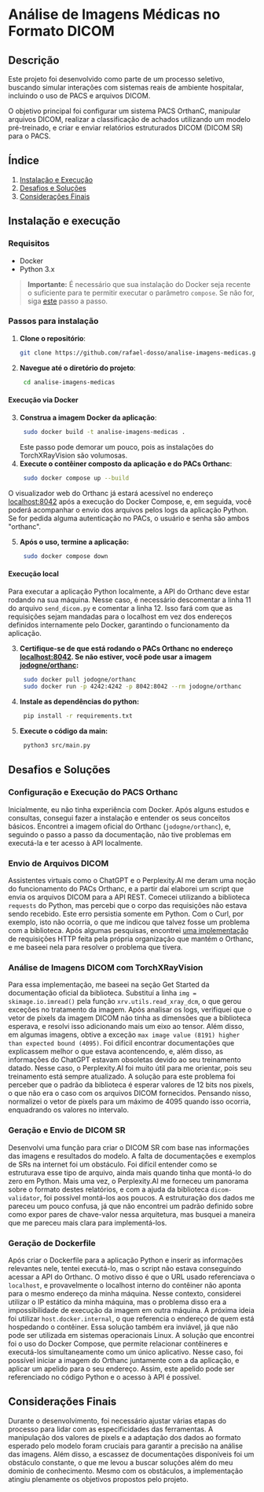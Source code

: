 # Análise de Imagens Médicas no Formato DICOM

## Descrição

Este projeto foi desenvolvido como parte de um processo seletivo, buscando simular interações com sistemas reais de ambiente hospitalar, incluindo o uso de PACS e arquivos DICOM.

O objetivo principal foi configurar um sistema PACS OrthanC, manipular arquivos DICOM, realizar a classificação de achados utilizando um modelo pré-treinado, e criar e enviar relatórios estruturados DICOM (DICOM SR) para o PACS.

## Índice

1. [Instalação e Execução](#instalação-e-execução)
2. [Desafios e Soluções](#desafios-e-soluções)
3. [Considerações Finais](#considerações-finais)

## Instalação e execução

### Requisitos

- Docker
- Python 3.x

> **Importante:** É necessário que sua instalação do Docker seja recente o suficiente para te permitir executar o parâmetro `compose`. Se não for, siga [este](https://docs.docker.com/engine/install) passo a passo.

### Passos para instalação

1. **Clone o repositório**:

   ```bash
   git clone https://github.com/rafael-dosso/analise-imagens-medicas.git
   ```
2. **Navegue até o diretório do projeto**:

   ```bash
    cd analise-imagens-medicas
   ```

#### Execução via Docker

3. **Construa a imagem Docker da aplicação**:
   ```bash
    sudo docker build -t analise-imagens-medicas .
   ```
   Este passo pode demorar um pouco, pois as instalações do TorchXRayVision são volumosas.
4. **Execute o contêiner composto da aplicação e do PACs Orthanc**:
   ```bash
    sudo docker compose up --build
   ```

O visualizador web do Orthanc já estará acessível no endereço [localhost:8042](http://localhost:8042) após a execução do Docker Compose, e, em seguida, você poderá acompanhar o envio dos arquivos pelos logs da aplicação Python. Se for pedida alguma autenticação no PACs, o usuário e senha são ambos "orthanc".

5. **Após o uso, termine a aplicação:**
   ```bash
    sudo docker compose down
   ```

#### Execução local

Para executar a aplicação Python localmente, a API do Orthanc deve estar rodando na sua máquina. Nesse caso, é necessário descomentar a linha 11 do arquivo `send_dicom.py` e comentar a linha 12. Isso fará com que as requisições sejam mandadas para o localhost em vez dos endereços definidos internamente pelo Docker, garantindo o funcionamento da aplicação.

3. **Certifique-se de que está rodando o PACs Orthanc no endereço [localhost:8042](http://localhost:8042). Se não estiver, você pode usar a imagem [jodogne/orthanc](https://orthanc.uclouvain.be/book/users/docker.html):**
   ```bash
    sudo docker pull jodogne/orthanc
    sudo docker run -p 4242:4242 -p 8042:8042 --rm jodogne/orthanc
   ```
4. **Instale as dependências do python:**
   ```bash
    pip install -r requirements.txt
   ```
5. **Execute o código da main:**
   ```bash
    python3 src/main.py
   ```

## Desafios e Soluções

### Configuração e Execução do PACS Orthanc

Inicialmente, eu não tinha experiência com Docker. Após alguns estudos e consultas, consegui fazer a instalação e entender os seus conceitos básicos. Encontrei a imagem oficial do Orthanc (`jodogne/orthanc`), e, seguindo o passo a passo da documentação, não tive problemas em executá-la e ter acesso à API localmente.

### Envio de Arquivos DICOM

Assistentes virtuais como o ChatGPT e o Perplexity.AI me deram uma noção do funcionamento do PACs Orthanc, e a partir daí elaborei um script que envia os arquivos DICOM para a API REST. Comecei utilizando a biblioteca `requests` do Python, mas percebi que o corpo das requisições não estava sendo recebido. Este erro persistia somente em Python. Com o Curl, por exemplo, isto não ocorria, o que me indicou que talvez fosse um problema com a biblioteca. Após algumas pesquisas, encontrei [uma implementação](https://orthanc.uclouvain.be/hg/orthanc/file/Orthanc-1.12.4/OrthancServer/Resources/Samples/ImportDicomFiles/ImportDicomFiles.py) de requisições HTTP feita pela própria organização que mantém o Orthanc, e me baseei nela para resolver o problema que tivera.

### Análise de Imagens DICOM com TorchXRayVision

Para essa implementação, me baseei na seção Get Started da documentação oficial da biblioteca. Substituí a linha `img = skimage.io.imread()` pela função `xrv.utils.read_xray_dcm`, o que gerou exceções no tratamento da imagem. Após analisar os logs, verifiquei que o vetor de pixels da imagem DICOM não tinha as dimensões que a biblioteca esperava, e resolvi isso adicionando mais um eixo ao tensor.
Além disso, em algumas imagens, obtive a exceção `max image value (8191) higher than expected bound (4095)`. Foi difícil encontrar documentações que explicassem melhor o que estava acontencendo, e, além disso, as informações do ChatGPT estavam obsoletas devido ao seu treinamento datado. Nesse caso, o Perplexity.AI foi muito útil para me orientar, pois seu treinamento está sempre atualizado. A solução para este problema foi perceber que o padrão da biblioteca é esperar valores de 12 bits nos pixels, o que não era o caso com os arquivos DICOM fornecidos. Pensando nisso, normalizei o vetor de pixels para um máximo de 4095 quando isso ocorria, enquadrando os valores no intervalo.

### Geração e Envio de DICOM SR

Desenvolvi uma função para criar o DICOM SR com base nas informações das imagens e resultados do modelo. A falta de documentações e exemplos de SRs na internet foi um obstáculo. Foi difícil entender como se estruturava esse tipo de arquivo, ainda mais quando tinha que montá-lo do zero em Python. Mais uma vez, o Perplexity.AI me forneceu um panorama sobre o formato destes relatórios, e com a ajuda da biblioteca `dicom-validator`, foi possível montá-los aos poucos. A estruturação dos dados me pareceu um pouco confusa, já que não encontrei um padrão definido sobre como expor pares de chave-valor nessa arquitetura, mas busquei a maneira que me pareceu mais clara para implementá-los.

### Geração de Dockerfile

Após criar o Dockerfile para a aplicação Python e inserir as informações relevantes nele, tentei executá-lo, mas o script não estava conseguindo acessar a API do Orthanc. O motivo disso é que o URL usado referenciava o `localhost`, e provavelmente o localhost interno do contêiner não aponta para o mesmo endereço da minha máquina. Nesse contexto, considerei utilizar o IP estático da minha máquina, mas o problema disso era a impossibilidade de execução da imagem em outra máquina. A próxima ideia foi utilizar `host.docker.internal`, o que referencia o endereço de quem está hospedando o contêiner. Essa solução também era inviável, já que não pode ser utilizada em sistemas operacionais Linux.
A solução que encontrei foi o uso do Docker Compose, que permite relacionar contêineres e executá-los simultaneamente como um único aplicativo. Nesse caso, foi possível iniciar a imagem do Orthanc juntamente com a da aplicação, e aplicar um apelido para o seu endereço. Assim, este apelido pode ser referenciado no código Python e o acesso à API é possível.

## Considerações Finais

Durante o desenvolvimento, foi necessário ajustar várias etapas do processo para lidar com as especificidades das ferramentas. A manipulação dos valores de pixels e a adaptação dos dados ao formato esperado pelo modelo foram cruciais para garantir a precisão na análise das imagens. Além disso, a escassez de documentações disponíveis foi um obstáculo constante, o que me levou a buscar soluções além do meu domínio de conhecimento. Mesmo com os obstáculos, a implementação atingiu plenamente os objetivos propostos pelo projeto.
